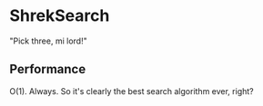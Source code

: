 # ShrekSearch
"Pick three, mi lord!"

## Performance
O(1). Always. So it's clearly the best search algorithm ever, right?
